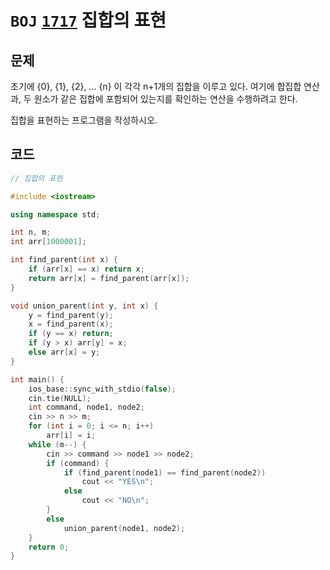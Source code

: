 # `BOJ` [`1717`](https://www.acmicpc.net/problem/1717) 집합의 표현



## 문제

초기에 {0}, {1}, {2}, ... {n} 이 각각 n+1개의 집합을 이루고 있다. 여기에 합집합 연산과, 두 원소가 같은 집합에 포함되어 있는지를 확인하는 연산을 수행하려고 한다.

집합을 표현하는 프로그램을 작성하시오.



## 코드

```cpp
// 집합의 표현

#include <iostream>

using namespace std;

int n, m;
int arr[1000001];

int find_parent(int x) {
	if (arr[x] == x) return x;
	return arr[x] = find_parent(arr[x]);
}

void union_parent(int y, int x) {
	y = find_parent(y);
	x = find_parent(x);
	if (y == x) return;
	if (y > x) arr[y] = x;
	else arr[x] = y;
}

int main() {
	ios_base::sync_with_stdio(false);
	cin.tie(NULL);
	int command, node1, node2;
	cin >> n >> m;
	for (int i = 0; i <= n; i++)
		arr[i] = i;
	while (m--) {
		cin >> command >> node1 >> node2;
		if (command) {
			if (find_parent(node1) == find_parent(node2))
				cout << "YES\n";
			else
				cout << "NO\n";
		}
		else 
			union_parent(node1, node2);
	}
	return 0;
}
```


